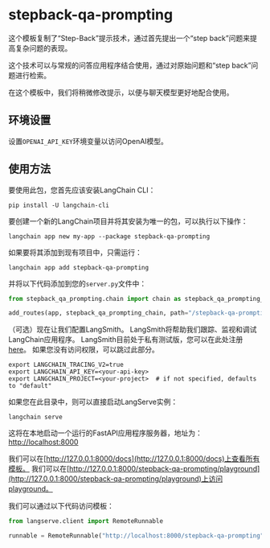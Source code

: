 # stepback-qa-prompting

这个模板复制了“Step-Back”提示技术，通过首先提出一个“step back”问题来提高复杂问题的表现。

这个技术可以与常规的问答应用程序结合使用，通过对原始问题和“step back”问题进行检索。

在这个模板中，我们将稍微修改提示，以便与聊天模型更好地配合使用。

## 环境设置

设置`OPENAI_API_KEY`环境变量以访问OpenAI模型。

## 使用方法

要使用此包，您首先应该安装LangChain CLI：

```shell
pip install -U langchain-cli
```

要创建一个新的LangChain项目并将其安装为唯一的包，可以执行以下操作：

```shell
langchain app new my-app --package stepback-qa-prompting
```

如果要将其添加到现有项目中，只需运行：

```shell
langchain app add stepback-qa-prompting
```

并将以下代码添加到您的`server.py`文件中：
```python
from stepback_qa_prompting.chain import chain as stepback_qa_prompting_chain

add_routes(app, stepback_qa_prompting_chain, path="/stepback-qa-prompting")
```

（可选）现在让我们配置LangSmith。
LangSmith将帮助我们跟踪、监视和调试LangChain应用程序。
LangSmith目前处于私有测试版，您可以在此处注册[here](https://smith.langchain.com/)。
如果您没有访问权限，可以跳过此部分。

```shell
export LANGCHAIN_TRACING_V2=true
export LANGCHAIN_API_KEY=<your-api-key>
export LANGCHAIN_PROJECT=<your-project>  # if not specified, defaults to "default"
```

如果您在此目录中，则可以直接启动LangServe实例：

```shell
langchain serve
```

这将在本地启动一个运行的FastAPI应用程序服务器，地址为：
[http://localhost:8000](http://localhost:8000)

我们可以在[http://127.0.0.1:8000/docs](http://127.0.0.1:8000/docs)上查看所有模板。
我们可以在[http://127.0.0.1:8000/stepback-qa-prompting/playground](http://127.0.0.1:8000/stepback-qa-prompting/playground)上访问playground。

我们可以通过以下代码访问模板：

```python
from langserve.client import RemoteRunnable

runnable = RemoteRunnable("http://localhost:8000/stepback-qa-prompting")
```